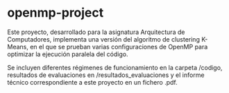 ﻿# openmp-project

Este proyecto, desarrollado para la asignatura Arquitectura de Computadores, implementa una versión del algoritmo de clustering K-Means, en el que se prueban varias configuraciones de OpenMP para optimizar la ejecución paralela del código.

Se incluyen diferentes régimenes de funcionamiento en la carpeta /codigo, resultados de evaluaciones en /resultados_evaluaciones y el informe técnico correspondiente a este proyecto en un fichero .pdf.
